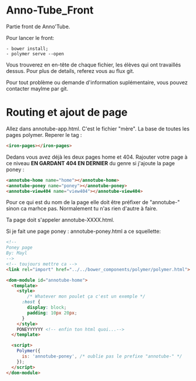 # Anno-Tube_Front
Partie front de Anno'Tube. 

Pour lancer le front: 

	- bower install;
	- polymer serve --open
	
Vous trouverez en en-tête de chaque fichier, les élèves qui ont travaillés dessus. 
Pour plus de details, referez vous au flux git. 

Pour tout problème ou demande d'information suplémentaire, vous pouvez contacter maylme par git. 

# Routing et ajout de page

Allez dans annotube-app.html. C'est le fichier "mère". La base de toutes les pages polymer.
Reperer le tag : 
``` html
<iron-pages></iron-pages>
```
Dedans vous avez déjà les deux pages home et 404. Rajouter votre page à ce niveau **EN GARDANT 404 EN DERNIER** du genre si j'ajoute la page poney : 
``` html
<annotube-home name="home"></annotube-home>
<annotube-poney name="poney"></annotube-poney>
<annotube-view404 name="view404"></annotube-view404>
```

Pour ce qui est du nom de la page elle doit être préfixer de "annotube-" sinon ca marhce pas.
Normalement tu n'as rien d'autre à faire.

Ta page doit s'appeler annotube-XXXX.html.

Si je fait une page poney : annotube-poney.html a ce squellette: 
``` html
<!--
Poney page
By: Mayl
-->
<!-- toujours mettre ca -->
<link rel="import" href="../../bower_components/polymer/polymer.html">

<dom-module id="annotube-home">
  <template>
    <style>
    	/* Whatever mon poulet ça c'est un exemple */
      :host {
        display: block;
        padding: 10px 20px;
      }
    </style>
    PONEYYYYYY <!-- enfin ton html quoi...-->
  </template>

  <script>
    Polymer({
      is: 'annotube-poney', /* oublie pas le prefixe "annotube-" */
    });
  </script>
</dom-module>

```
